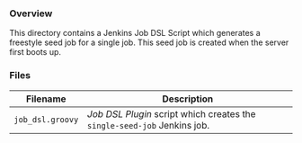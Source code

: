 ### Overview

This directory contains a Jenkins Job DSL Script which generates a freestyle seed job for a single job.  This seed job 
is created when the server first boots up.

### Files

| Filename                  | Description                                                                                      |
|---------------------------|--------------------------------------------------------------------------------------------------|
| `job_dsl.groovy`          | *Job DSL Plugin* script which creates the `single-seed-job` Jenkins job.                         |